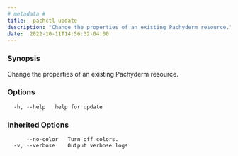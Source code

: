 ```yaml
---
# metadata # 
title:  pachctl update
description: "Change the properties of an existing Pachyderm resource."
date:  2022-10-11T14:56:32-04:00
---
```


### Synopsis

Change the properties of an existing Pachyderm resource.

### Options

```
  -h, --help   help for update
```

### Inherited Options

```
      --no-color   Turn off colors.
  -v, --verbose    Output verbose logs
```

